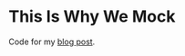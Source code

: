 This Is Why We Mock
===================

Code for my [blog post](https://www.approxion.com/this-is-why-we-mock-part-i/).
